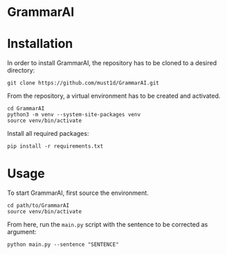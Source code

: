 # GrammarAI

# Installation
In order to install GrammarAI, the repository has to be cloned to a desired directory:
```
git clone https://github.com/must1d/GrammarAI.git
```
From the repository, a virtual environment has to be created and activated.
```
cd GrammarAI
python3 -m venv --system-site-packages venv
source venv/bin/activate
```
Install all required packages:
```
pip install -r requirements.txt
```

# Usage
To start GrammarAI, first source the environment.
```
cd path/to/GrammarAI
source venv/bin/activate
```
From here, run the `main.py` script with the sentence to be corrected as argument:
```
python main.py --sentence "SENTENCE"
```

